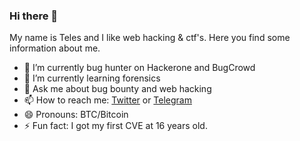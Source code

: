 ### Hi there 👋
My name is Teles and I like web hacking & ctf's. Here you find some information about me.
- 🔭 I’m currently bug hunter on Hackerone and BugCrowd
- 🌱 I’m currently learning forensics 
- 💬 Ask me about bug bounty and web hacking
- 📫 How to reach me: [Twitter](https://twitter.com/0xTeles) or [Telegram](https://t.me/t3l3s)
- 😄 Pronouns: BTC/Bitcoin
- ⚡ Fun fact: I got my first CVE at 16 years old.
